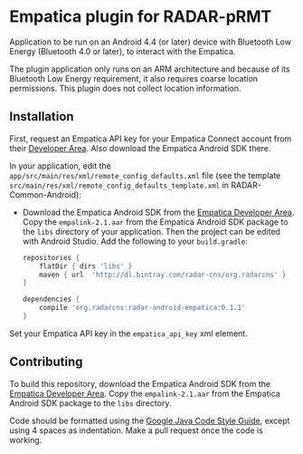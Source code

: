 # Empatica plugin for RADAR-pRMT

Application to be run on an Android 4.4 (or later) device with Bluetooth Low Energy (Bluetooth 4.0 or later), to interact with the Empatica.

The plugin application only runs on an ARM architecture and because of its Bluetooth Low Energy requirement, it also requires coarse location permissions. This plugin does not collect location information.

## Installation

First, request an Empatica API key for your Empatica Connect account from their [Developer Area][1]. Also download the Empatica Android SDK there.

In your application, edit the `app/src/main/res/xml/remote_config_defaults.xml` file (see the template `src/main/res/xml/remote_config_defaults_template.xml` in RADAR-Common-Android):

- Download the Empatica Android SDK from the [Empatica Developer Area][1]. Copy the `empalink-2.1.aar` from the Empatica Android SDK package to the `libs` directory of your application. Then the project can be edited with Android Studio. Add the following to your `build.gradle`:
        
     ```gradle
     repositories {
         flatDir { dirs 'libs' }
         maven { url  'http://dl.bintray.com/radar-cns/org.radarcns' }
     }
     
     dependencies {
         compile 'org.radarcns:radar-android-empatica:0.1.1'
     }
     ```
    

Set your Empatica API key in the `empatica_api_key` xml element.

[1]: https://www.empatica.com/connect/developer.php

## Contributing

To build this repository, download the Empatica Android SDK from the [Empatica Developer Area][1]. Copy the `empalink-2.1.aar` from the Empatica Android SDK package to the `libs` directory.

Code should be formatted using the [Google Java Code Style Guide](https://google.github.io/styleguide/javaguide.html), except using 4 spaces as indentation. Make a pull request once the code is working.
